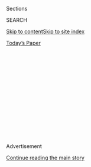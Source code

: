 <div id="app">

<div>

<div>

<div>

<div class="NYTAppHideMasthead css-1q2w90k e1suatyy0">

<div class="section css-ui9rw0 e1suatyy2">

<div class="css-eph4ug er09x8g0">

<div class="css-6n7j50">

</div>

<span class="css-1dv1kvn">Sections</span>

<div class="css-10488qs">

<span class="css-1dv1kvn">SEARCH</span>

</div>

[Skip to content](#site-content)[Skip to site
index](#site-index)

</div>

<div class="css-10698na e1huz5gh0">

</div>

</div>

<div id="masthead-bar-one" class="section hasLinks css-15hmgas e1csuq9d3">

<div class="css-uqyvli e1csuq9d0">

</div>

<div class="css-1uqjmks e1csuq9d1">

</div>

<div class="css-9e9ivx">

[](https://myaccount.nytimes3xbfgragh.onion/auth/login?response_type=cookie&client_id=vi)

</div>

<div class="css-1bvtpon e1csuq9d2">

[Today’s
Paper](https://www.nytimes3xbfgragh.onion/section/todayspaper)

</div>

</div>

</div>

</div>

<div data-aria-hidden="false">

<div id="site-content" data-role="main">

<div>

<div class="css-1aor85t" style="opacity:0.000000001;z-index:-1;visibility:hidden">

<div class="css-1hqnpie">

<div class="css-epjblv">

<span class="css-17xtcya">[Opinion](/section/opinion)</span><span class="css-x15j1o">|</span><span class="css-fwqvlz">Why
Are So Many People on Capitol Hill Getting
Infected?</span>

</div>

<div class="css-k008qs">

<div class="css-1iwv8en">

<span class="css-18z7m18"></span>

<div>

</div>

</div>

<span class="css-1n6z4y">https://nyti.ms/2BQjtQD</span>

<div class="css-1705lsu">

<div class="css-4xjgmj">

<div class="css-4skfbu" data-role="toolbar" data-aria-label="Social Media Share buttons, Save button, and Comments Panel with current comment count" data-testid="share-tools">

  - 
  - 
  - 
  - 
    
    <div class="css-6n7j50">
    
    </div>

  - 
  - 

</div>

</div>

</div>

</div>

</div>

</div>

<div id="NYT_TOP_BANNER_REGION" class="css-13pd83m">

</div>

<div id="top-wrapper" class="css-1sy8kpn">

<div id="top-slug" class="css-l9onyx">

Advertisement

</div>

[Continue reading the main
story](#after-top)

<div class="ad top-wrapper" style="text-align:center;height:100%;display:block;min-height:250px">

<div id="top" class="place-ad" data-position="top" data-size-key="top">

</div>

</div>

<div id="after-top">

</div>

</div>

<div>

<div class="css-v5btjw etb61u70">

<div class="css-v05ibm etb61u71">

[Opinion](/section/opinion)

</div>

</div>

<div id="sponsor-wrapper" class="css-1hyfx7x">

<div id="sponsor-slug" class="css-19vbshk">

Supported by

</div>

[Continue reading the main
story](#after-sponsor)

<div id="sponsor" class="ad sponsor-wrapper" style="text-align:center;height:100%;display:block">

</div>

<div id="after-sponsor">

</div>

</div>

<div class="css-186x18t">

</div>

<div class="css-1vkm6nb ehdk2mb0">

# Why Are So Many People on Capitol Hill Getting Infected?

</div>

Lawmakers are essential workers. They should start acting like it and
protect themselves and the other people who work for Congress.

<div class="css-18e8msd">

<div class="css-vp77d3 epjyd6m0">

<div class="css-1baulvz">

By [<span class="css-1baulvz last-byline" itemprop="name">The Editorial
Board</span>](https://www.nytimes3xbfgragh.onion/interactive/opinion/editorialboard.html)

<div class="css-8atqhb">

The editorial board is a group of opinion journalists whose views are
informed by expertise, research, debate and certain longstanding ****
[values](https://www.nytimes3xbfgragh.onion/interactive/2018/opinion/editorialboard.html).
It is separate from the newsroom.

</div>

</div>

</div>

  - Aug. 2,
    2020

  - 
    
    <div class="css-4xjgmj">
    
    <div class="css-d8bdto" data-role="toolbar" data-aria-label="Social Media Share buttons, Save button, and Comments Panel with current comment count" data-testid="share-tools">
    
      - 
      - 
      - 
      - 
        
        <div class="css-6n7j50">
        
        </div>
    
      - 
      - 
    
    </div>
    
    </div>

</div>

<div class="css-79elbk" data-testid="photoviewer-wrapper">

<div class="css-z3e15g" data-testid="photoviewer-wrapper-hidden">

</div>

<div class="css-1a48zt4 ehw59r15" data-testid="photoviewer-children">

![<span class="css-16f3y1r e13ogyst0" data-aria-hidden="true">Representative
Louie Gohmert at the Capitol in March. He tested positive for the
coronavirus last
week.</span><span class="css-cnj6d5 e1z0qqy90" itemprop="copyrightHolder"><span class="css-1ly73wi e1tej78p0">Credit...</span><span><span>Michael
Reynolds/EPA, via
Shutterstock</span></span></span>](https://static01.graylady3jvrrxbe.onion/images/2020/08/02/opinion/02covid1/merlin_170595843_3e0251a8-5138-400c-b288-cc98229f752e-articleLarge.jpg?quality=75&auto=webp&disable=upscale)

</div>

</div>

</div>

<div class="section meteredContent css-1r7ky0e" name="articleBody" itemprop="articleBody">

<div class="css-1fanzo5 StoryBodyCompanionColumn">

<div class="css-53u6y8">

Representative Louie Gohmert, Republican of Texas, is not the first
member of Congress to test positive for the coronavirus. At least 14
lawmakers, hailing from both parties and both chambers, are known to
have either tested or been presumed positive for the coronavirus.

But something about the diagnosis of Mr. Gohmert, who has belligerently
flouted public health recommendations such as mask wearing and social
distancing, prompted a [convulsion of rage on Capitol
Hill](https://www.politico.com/news/2020/07/30/capitol-hill-angry-gohmert-coronavirus-388230).

From maintenance workers to legislative aides, employees came forward
with anonymous accounts of how the patchwork of precautions — each
lawmaker’s office operates with its own rules — and cavalier behavior by
some members was endangering the thousands of people who keep the
Capitol complex running. In addition to the lawmakers and members of
their staff who have been infected, [around 90
workers](https://www.politico.com/news/2020/07/30/capitol-hill-angry-gohmert-coronavirus-388230)
in support roles such as the Capitol Police and the [Architect of the
Capitol](https://www.aoc.gov/about-us/who-we-are), are known to have
contracted the virus.

Many lawmakers are approaching the pandemic with appropriate
seriousness: running skeleton crews in their offices, encouraging masks
and following social distancing guidelines.

</div>

</div>

<div class="css-1fanzo5 StoryBodyCompanionColumn">

<div class="css-53u6y8">

Others are not. Some are ignoring public health advice for political
reasons, while others seem to believe the virus cannot touch them.
Representative Clay Higgins, Republican of Louisiana, [told
CNN](https://www.cnn.com/2020/07/29/politics/pelosi-mask-mandate-capitol/index.html)
that wearing a mask was “part of the dehumanization of the children of
God.”

This sort of denial leads to unnecessary tragedy, as was driven home by
the death of [Herman
Cain](https://www.nytimes3xbfgragh.onion/2020/07/30/us/politics/herman-cain-dead.html).
The former pizza magnate and Republican presidential candidate tested
positive for the coronavirus nine days after attending President Trump’s
June 20 campaign rally in Tulsa, Okla. — where he was shown in a number
of photos sitting close to other attendees without a mask.

Elected officials have a particular responsibility both to model
responsible behavior during this pandemic and to take extra precautions
so they don’t become super spreaders. Put another way, when a lawmaker
behaves like a “ding dong,” as one Republican aide said of Mr. Gohmert,
he puts everyone at risk.

The danger extends far beyond Capitol Hill. Members of Congress have an
essential and unusually public, mobile job. In any given week, hundreds
of members jet back and forth across the country, some to coronavirus
hot spots. Representative [Kay
Granger](https://thehill.com/homenews/house/509647-texas-rep-kay-granger-self-quarantining-after-sitting-next-to-gohmert-on)
is currently self-quarantining after sitting next to a non-masked Mr.
Gohmert on a flight back to Washington from their home state of Texas on
July 26. Representative Raúl Grijalva, Democrat of Arizona, has been
self-quarantining as well, after chairing a hearing on July 28 that Mr.
Gohmert attended, at times unmasked. On Saturday, [Mr. Grijalva
announced](https://twitter.com/RepRaulGrijalva/status/1289637013394583553)
that he had tested positive for the virus. **** Who knows how many other
people Mr. Gohmert may have potentially exposed?

In response to the Gohmert news, congressional leaders reminded members
of the safety protocols already in place. The House speaker, Nancy
Pelosi, went further, tightening the rules on mask wearing to require
face coverings on the chamber floor and inside the House office
buildings. (Mask wearing has been mandatory in [committee
hearings](https://www.rollcall.com/2020/06/17/face-masks-required-in-house-committee-hearings-congressional-physician-says/)
since mid-June.) Those who fail to comply can be denied entry or
[removed](https://www.cnn.com/2020/07/29/politics/pelosi-mask-mandate-capitol/index.html)
by security.

</div>

</div>

<div class="css-1fanzo5 StoryBodyCompanionColumn">

<div class="css-53u6y8">

This is a welcome, if belated, step. But that may not be enough. For one
thing, Mr. Gohmert’s experience has led to renewed calls by members and
staff workers to implement a testing regimen on the Hill. That’s an
important next step.

In May, as Congress was figuring out how to safely get back up and
running, the idea of testing members was considered as one possible
piece of the puzzle. The White House offered to provide 1,000
rapid-response tests and machines for processing.

Leadership in both chambers [rejected the
offer](https://www.speaker.gov/newsroom/5220). “Our country’s testing
capacities are continuing to scale up nationwide and Congress wants to
keep directing resources to the front-line facilities where they can do
the most good the most quickly,” read a joint statement from Ms. Pelosi
and Mitch McConnell, the Senate majority leader.

Neither leader has changed their position in the intervening months. Mr.
McConnell, who has declined to impose mask requirements for the Senate,
continues to maintain that the current protocols are working.
Understandably, neither leader wants members to look as though they are
affording themselves privileges still not available in most workplaces.

But Congress is not an ordinary workplace. As the attending physician
for the House [noted in
June](https://www.rollcall.com/2020/06/17/face-masks-required-in-house-committee-hearings-congressional-physician-says/),
“The Congress has unique risks in that individuals attending the
Congress do not represent a gathering of regional citizens but an
intra-National assembly of individuals traveling from areas of variable
disease activity to assemble in Washington, D.C.”

Senator Roy Blunt, the Missouri Republican, recently characterized
lawmakers, with all their traveling, “[the perfect petri dish for how
you spread a
disease](https://www.nytimes3xbfgragh.onion/2020/07/29/us/politics/louie-gohmert-positive-coronavirus-mask.html).”

Testing skeptics also cite the logistical challenges of setting up such
a testing program. Who would get tested? Just members? How often would
they be tested? Would it be mandatory? How would it be enforced?

</div>

</div>

<div class="css-1fanzo5 StoryBodyCompanionColumn">

<div class="css-53u6y8">

Working out these details would of course be challenging, and no system
would eliminate risk entirely. But one cannot allow the perfect to be
the enemy of the good.

This spring, the House minority leader, Kevin McCarthy, looked into a
preliminary testing plan. One suggestion from the experts he consulted
was to focus on members and staff members scheduled to participate in
hearings or other meetings requiring prolonged contact with others.
Likewise, Hill employees who face a higher risk of exposure probably
ought to be prioritized.

More ambitious plans include testing members every week or two, before
they fly back to their home districts.

Some lawmakers have been publicly pushing testing for months, including
Mr. McCarthy and [Senator Lamar
Alexander](https://www.timesfreepress.com/news/local/story/2020/may/06/sen-alexander-congressional-leaders-should-ta/522336/),
the Tennessee Republican. Other members are now joining that call. Steny
Hoyer, the House majority leader,
[said](https://www.rollcall.com/2020/07/29/louie-gohmert-coronavirus-capitol/)
in the wake of the Gohmert diagnosis that the question of mandatory
testing ought to be revisited.

Mr. Blunt said he is pursuing the issue as well. “I’ve been advocating
for a couple months that we test everybody and start with people who are
traveling,” he [told
reporters](https://www.rollcall.com/2020/07/29/louie-gohmert-coronavirus-capitol/).

Congress members are influential figures, and in this time of crisis
they ought to be leading by example. By taking steps to protect
themselves, their staff members and their constituents, lawmakers can
send a signal about the seriousness of this situation to a confused and
weary public.

</div>

</div>

<div>

</div>

<div class="css-1fanzo5 StoryBodyCompanionColumn">

<div class="css-53u6y8">

*The Times is committed to publishing* [*a diversity of
letters*](https://www.nytimes3xbfgragh.onion/2019/01/31/opinion/letters/letters-to-editor-new-york-times-women.html)
*to the editor. We’d like to hear what you think about this or any of
our articles. Here are some*
[*tips*](https://help.nytimes3xbfgragh.onion/hc/en-us/articles/115014925288-How-to-submit-a-letter-to-the-editor)*.
And here’s our email:*
[*letters@NYTimes.com*](mailto:letters@NYTimes.com)*.*

*Follow The New York Times Opinion section on*
[*Facebook*](https://www.facebookcorewwwi.onion/nytopinion)*,* [*Twitter
(@NYTopinion)*](http://twitter.com/NYTOpinion) *and*
[*Instagram*](https://www.instagram.com/nytopinion/)*.*

</div>

</div>

</div>

<div>

</div>

<div>

</div>

<div>

</div>

<div>

<div id="bottom-wrapper" class="css-1ede5it">

<div id="bottom-slug" class="css-l9onyx">

Advertisement

</div>

[Continue reading the main
story](#after-bottom)

<div id="bottom" class="ad bottom-wrapper" style="text-align:center;height:100%;display:block;min-height:90px">

</div>

<div id="after-bottom">

</div>

</div>

</div>

</div>

</div>

## Site Index

<div>

</div>

## Site Information Navigation

  - [© <span>2020</span> <span>The New York Times
    Company</span>](https://help.nytimes3xbfgragh.onion/hc/en-us/articles/115014792127-Copyright-notice)

<!-- end list -->

  - [NYTCo](https://www.nytco.com/)
  - [Contact
    Us](https://help.nytimes3xbfgragh.onion/hc/en-us/articles/115015385887-Contact-Us)
  - [Work with us](https://www.nytco.com/careers/)
  - [Advertise](https://nytmediakit.com/)
  - [T Brand Studio](http://www.tbrandstudio.com/)
  - [Your Ad
    Choices](https://www.nytimes3xbfgragh.onion/privacy/cookie-policy#how-do-i-manage-trackers)
  - [Privacy](https://www.nytimes3xbfgragh.onion/privacy)
  - [Terms of
    Service](https://help.nytimes3xbfgragh.onion/hc/en-us/articles/115014893428-Terms-of-service)
  - [Terms of
    Sale](https://help.nytimes3xbfgragh.onion/hc/en-us/articles/115014893968-Terms-of-sale)
  - [Site
    Map](https://spiderbites.nytimes3xbfgragh.onion)
  - [Help](https://help.nytimes3xbfgragh.onion/hc/en-us)
  - [Subscriptions](https://www.nytimes3xbfgragh.onion/subscription?campaignId=37WXW)

</div>

</div>

</div>

</div>
